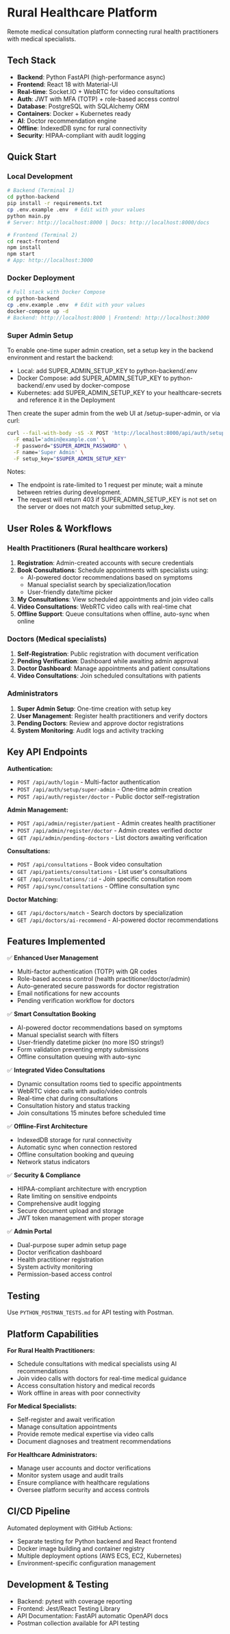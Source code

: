 # Rural Healthcare Platform

Remote medical consultation platform connecting rural health practitioners with medical specialists.

## Tech Stack
- **Backend**: Python FastAPI (high-performance async)
- **Frontend**: React 18 with Material-UI
- **Real-time**: Socket.IO + WebRTC for video consultations
- **Auth**: JWT with MFA (TOTP) + role-based access control
- **Database**: PostgreSQL with SQLAlchemy ORM
- **Containers**: Docker + Kubernetes ready
- **AI**: Doctor recommendation engine
- **Offline**: IndexedDB sync for rural connectivity
- **Security**: HIPAA-compliant with audit logging

## Quick Start

### Local Development
```bash
# Backend (Terminal 1)
cd python-backend
pip install -r requirements.txt
cp .env.example .env  # Edit with your values
python main.py
# Server: http://localhost:8000 | Docs: http://localhost:8000/docs

# Frontend (Terminal 2)
cd react-frontend
npm install
npm start
# App: http://localhost:3000
```

### Docker Deployment
```bash
# Full stack with Docker Compose
cd python-backend
cp .env.example .env  # Edit with your values
docker-compose up -d
# Backend: http://localhost:8000 | Frontend: http://localhost:3000
```

### Super Admin Setup

To enable one-time super admin creation, set a setup key in the backend environment and restart the backend:
- Local: add SUPER_ADMIN_SETUP_KEY to python-backend/.env
- Docker Compose: add SUPER_ADMIN_SETUP_KEY to python-backend/.env used by docker-compose
- Kubernetes: add SUPER_ADMIN_SETUP_KEY to your healthcare-secrets and reference it in the Deployment

Then create the super admin from the web UI at /setup-super-admin, or via curl:

```bash path=null start=null
curl --fail-with-body -sS -X POST 'http://localhost:8000/api/auth/setup/super-admin' \
  -F email='admin@example.com' \
  -F password="$SUPER_ADMIN_PASSWORD" \
  -F name='Super Admin' \
  -F setup_key="$SUPER_ADMIN_SETUP_KEY"
```

Notes:
- The endpoint is rate-limited to 1 request per minute; wait a minute between retries during development.
- The request will return 403 if SUPER_ADMIN_SETUP_KEY is not set on the server or does not match your submitted setup_key.

## User Roles & Workflows

### **Health Practitioners** (Rural healthcare workers)
1. **Registration**: Admin-created accounts with secure credentials
2. **Book Consultations**: Schedule appointments with specialists using:
   - AI-powered doctor recommendations based on symptoms
   - Manual specialist search by specialization/location
   - User-friendly date/time picker
3. **My Consultations**: View scheduled appointments and join video calls
4. **Video Consultations**: WebRTC video calls with real-time chat
5. **Offline Support**: Queue consultations when offline, auto-sync when online

### **Doctors** (Medical specialists)
1. **Self-Registration**: Public registration with document verification
2. **Pending Verification**: Dashboard while awaiting admin approval
3. **Doctor Dashboard**: Manage appointments and patient consultations
4. **Video Consultations**: Join scheduled consultations with patients

### **Administrators**
1. **Super Admin Setup**: One-time creation with setup key
2. **User Management**: Register health practitioners and verify doctors
3. **Pending Doctors**: Review and approve doctor registrations
4. **System Monitoring**: Audit logs and activity tracking

## Key API Endpoints
**Authentication:**
- `POST /api/auth/login` - Multi-factor authentication
- `POST /api/auth/setup/super-admin` - One-time admin creation
- `POST /api/auth/register/doctor` - Public doctor self-registration

**Admin Management:**
- `POST /api/admin/register/patient` - Admin creates health practitioner
- `POST /api/admin/register/doctor` - Admin creates verified doctor
- `GET /api/admin/pending-doctors` - List doctors awaiting verification

**Consultations:**
- `POST /api/consultations` - Book video consultation
- `GET /api/patients/consultations` - List user's consultations
- `GET /api/consultations/:id` - Join specific consultation room
- `POST /api/sync/consultations` - Offline consultation sync

**Doctor Matching:**
- `GET /api/doctors/match` - Search doctors by specialization
- `GET /api/doctors/ai-recommend` - AI-powered doctor recommendations

## Features Implemented

✅ **Enhanced User Management**
- Multi-factor authentication (TOTP) with QR codes
- Role-based access control (health practitioner/doctor/admin)
- Auto-generated secure passwords for doctor registration
- Email notifications for new accounts
- Pending verification workflow for doctors

✅ **Smart Consultation Booking**
- AI-powered doctor recommendations based on symptoms
- Manual specialist search with filters
- User-friendly datetime picker (no more ISO strings!)
- Form validation preventing empty submissions
- Offline consultation queuing with auto-sync

✅ **Integrated Video Consultations**
- Dynamic consultation rooms tied to specific appointments
- WebRTC video calls with audio/video controls
- Real-time chat during consultations
- Consultation history and status tracking
- Join consultations 15 minutes before scheduled time

✅ **Offline-First Architecture**
- IndexedDB storage for rural connectivity
- Automatic sync when connection restored
- Offline consultation booking and queuing
- Network status indicators

✅ **Security & Compliance**
- HIPAA-compliant architecture with encryption
- Rate limiting on sensitive endpoints
- Comprehensive audit logging
- Secure document upload and storage
- JWT token management with proper storage

✅ **Admin Portal**
- Dual-purpose super admin setup page
- Doctor verification dashboard
- Health practitioner registration
- System activity monitoring
- Permission-based access control

## Testing
Use `PYTHON_POSTMAN_TESTS.md` for API testing with Postman.

## Platform Capabilities

**For Rural Health Practitioners:**
- Schedule consultations with medical specialists using AI recommendations
- Join video calls with doctors for real-time medical guidance
- Access consultation history and medical records
- Work offline in areas with poor connectivity

**For Medical Specialists:**
- Self-register and await verification
- Manage consultation appointments
- Provide remote medical expertise via video calls
- Document diagnoses and treatment recommendations

**For Healthcare Administrators:**
- Manage user accounts and doctor verifications
- Monitor system usage and audit trails
- Ensure compliance with healthcare regulations
- Oversee platform security and access controls

## CI/CD Pipeline
Automated deployment with GitHub Actions:
- Separate testing for Python backend and React frontend
- Docker image building and container registry
- Multiple deployment options (AWS ECS, EC2, Kubernetes)
- Environment-specific configuration management

## Development & Testing
- Backend: pytest with coverage reporting
- Frontend: Jest/React Testing Library
- API Documentation: FastAPI automatic OpenAPI docs
- Postman collection available for API testing